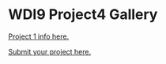 # WDI9 Project4 Gallery

[Project 1 info here.](https://github.com/ga-wdi-exercises/project1)

[Submit your project here.](https://github.com/ga-dc/project1-gallery/issues/new?body=Link%20to%20repo%3A%0ALink%20to%20deployed%20app%3A%0A%0AThings%20you%27d%20like%20specific%20feedback%20on%3A%0A%0A)
